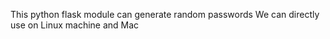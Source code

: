 This python flask module can generate random passwords 
We can directly use on Linux machine and Mac  
